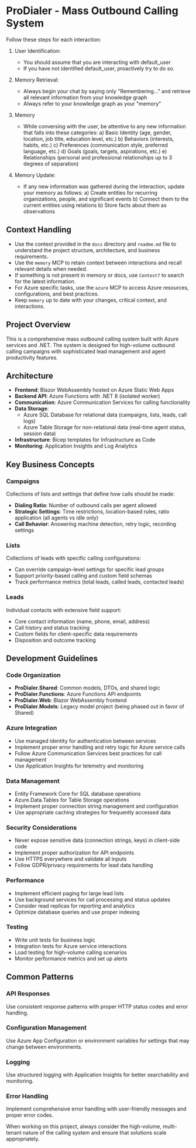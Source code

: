 # ProDialer - Mass Outbound Calling System
Follow these steps for each interaction:

1. User Identification:
   - You should assume that you are interacting with default_user
   - If you have not identified default_user, proactively try to do so.

2. Memory Retrieval:
   - Always begin your chat by saying only "Remembering..." and retrieve all relevant information from your knowledge graph
   - Always refer to your knowledge graph as your "memory"

3. Memory
   - While conversing with the user, be attentive to any new information that falls into these categories:
     a) Basic Identity (age, gender, location, job title, education level, etc.)
     b) Behaviors (interests, habits, etc.)
     c) Preferences (communication style, preferred language, etc.)
     d) Goals (goals, targets, aspirations, etc.)
     e) Relationships (personal and professional relationships up to 3 degrees of separation)

4. Memory Update:
   - If any new information was gathered during the interaction, update your memory as follows:
     a) Create entities for recurring organizations, people, and significant events
     b) Connect them to the current entities using relations
     b) Store facts about them as observations

<!-- Use this file to provide workspace-specific custom instructions to Copilot. For more details, visit https://code.visualstudio.com/docs/copilot/copilot-customization#_use-a-githubcopilotinstructionsmd-file -->
## Context Handling
- Use the context provided in the `docs` directory and `readme.md` file to understand the project structure, architecture, and business requirements.
- Use the `memory` MCP to retain context between interactions and recall relevant details when needed.
- If something is not present in memory or docs, use `Context7` to search for the latest information.
- For Azure specific tasks, use the `azure` MCP to access Azure resources, configurations, and best practices.
- Keep `memory` up to date with your changes, critical context, and interactions.

## Project Overview

This is a comprehensive mass outbound calling system built with Azure services and .NET. The system is designed for high-volume outbound calling campaigns with sophisticated lead management and agent productivity features.

## Architecture

- **Frontend**: Blazor WebAssembly hosted on Azure Static Web Apps
- **Backend API**: Azure Functions with .NET 8 (isolated worker)
- **Communication**: Azure Communication Services for calling functionality
- **Data Storage**: 
  - Azure SQL Database for relational data (campaigns, lists, leads, call logs)
  - Azure Table Storage for non-relational data (real-time agent status, session data)
- **Infrastructure**: Bicep templates for Infrastructure as Code
- **Monitoring**: Application Insights and Log Analytics

## Key Business Concepts

### Campaigns
Collections of lists and settings that define how calls should be made:
- **Dialing Ratio**: Number of outbound calls per agent allowed
- **Strategic Settings**: Time restrictions, location-based rules, ratio application (all agents vs idle only)
- **Call Behavior**: Answering machine detection, retry logic, recording settings

### Lists
Collections of leads with specific calling configurations:
- Can override campaign-level settings for specific lead groups
- Support priority-based calling and custom field schemas
- Track performance metrics (total leads, called leads, contacted leads)

### Leads
Individual contacts with extensive field support:
- Core contact information (name, phone, email, address)
- Call history and status tracking
- Custom fields for client-specific data requirements
- Disposition and outcome tracking

## Development Guidelines

### Code Organization
- **ProDialer.Shared**: Common models, DTOs, and shared logic
- **ProDialer.Functions**: Azure Functions API endpoints
- **ProDialer.Web**: Blazor WebAssembly frontend
- **ProDialer.Models**: Legacy model project (being phased out in favor of Shared)

### Azure Integration
- Use managed identity for authentication between services
- Implement proper error handling and retry logic for Azure service calls
- Follow Azure Communication Services best practices for call management
- Use Application Insights for telemetry and monitoring

### Data Management
- Entity Framework Core for SQL database operations
- Azure.Data.Tables for Table Storage operations
- Implement proper connection string management and configuration
- Use appropriate caching strategies for frequently accessed data

### Security Considerations
- Never expose sensitive data (connection strings, keys) in client-side code
- Implement proper authorization for API endpoints
- Use HTTPS everywhere and validate all inputs
- Follow GDPR/privacy requirements for lead data handling

### Performance
- Implement efficient paging for large lead lists
- Use background services for call processing and status updates
- Consider read replicas for reporting and analytics
- Optimize database queries and use proper indexing

### Testing
- Write unit tests for business logic
- Integration tests for Azure service interactions
- Load testing for high-volume calling scenarios
- Monitor performance metrics and set up alerts

## Common Patterns

### API Responses
Use consistent response patterns with proper HTTP status codes and error handling.

### Configuration Management
Use Azure App Configuration or environment variables for settings that may change between environments.

### Logging
Use structured logging with Application Insights for better searchability and monitoring.

### Error Handling
Implement comprehensive error handling with user-friendly messages and proper error codes.

When working on this project, always consider the high-volume, multi-tenant nature of the calling system and ensure that solutions scale appropriately.

